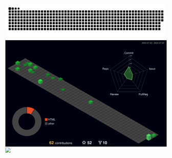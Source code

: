<picture>
  <source media="(prefers-color-scheme: dark)" srcset="https://raw.githubusercontent.com/fishel-feng/fishel-feng/master/snake/github-contribution-grid-snake-dark.svg" />
  <source media="(prefers-color-scheme: light)" srcset="https://raw.githubusercontent.com/fishel-feng/fishel-feng/master/snake/github-contribution-grid-snake.svg" />
  <img src="https://raw.githubusercontent.com/fishel-feng/fishel-feng/master/snake/github-contribution-grid-snake-dark.svg" />
</picture>

<picture>
  <source media="(prefers-color-scheme: dark)" srcset="https://raw.githubusercontent.com/fishel-feng/fishel-feng/master/profile-3d-contrib/profile-night-green.svg" />
  <source media="(prefers-color-scheme: light)" srcset="https://raw.githubusercontent.com/fishel-feng/fishel-feng/master/profile-3d-contrib/profile-green-animate.svg" />
  <img src="https://raw.githubusercontent.com/fishel-feng/fishel-feng/master/profile-3d-contrib/profile-night-green.svg" />
</picture>

<picture>
  <source media="(prefers-color-scheme: dark)" srcset="https://github-readme-streak-stats.herokuapp.com/?user=fishel-feng&theme=dark&hide_border=true" />
  <source media="(prefers-color-scheme: light)" srcset="https://github-readme-streak-stats.herokuapp.com/?user=fishel-feng&theme=light&hide_border=true" />
  <img src="https://github-readme-streak-stats.herokuapp.com/?user=sun0225SUN&theme=dark&hide_border=true" />
</picture>
